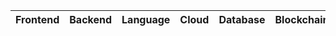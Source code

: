 |                                                                                                                                                                                                                                                                                                                                                                                           Frontend                                                                                                                                                                                                                                                                                                                                                                                           |                                                                                                                                                                                                                                                                                                                                                                                  Backend                                                                                                                                                                                                                                                                                                                                                                                   |                                                                                                                                                                                                                                                                                                                             Language                                                                                                                                                                                                                                                                                                                              |                                                                                                                                                                                                                                                                                                                                                                                            Cloud                                                                                                                                                                                                                                                                                                                                                                                             |                                                                                                                           Database                                                                                                                           |               Blockchain               |
| :------------------------------------------------------------------------------------------------------------------------------------------------------------------------------------------------------------------------------------------------------------------------------------------------------------------------------------------------------------------------------------------------------------------------------------------------------------------------------------------------------------------------------------------------------------------------------------------------------------------------------------------------------------------------------------------------------------------------------------------------------------------------------------------: | :------------------------------------------------------------------------------------------------------------------------------------------------------------------------------------------------------------------------------------------------------------------------------------------------------------------------------------------------------------------------------------------------------------------------------------------------------------------------------------------------------------------------------------------------------------------------------------------------------------------------------------------------------------------------------------------------------------------------------------------------------------------------: | :---------------------------------------------------------------------------------------------------------------------------------------------------------------------------------------------------------------------------------------------------------------------------------------------------------------------------------------------------------------------------------------------------------------------------------------------------------------------------------------------------------------------------------------------------------------------------------------------------------------------------------------------------------------: | :------------------------------------------------------------------------------------------------------------------------------------------------------------------------------------------------------------------------------------------------------------------------------------------------------------------------------------------------------------------------------------------------------------------------------------------------------------------------------------------------------------------------------------------------------------------------------------------------------------------------------------------------------------------------------------------------------------------------------------------------------------------------------------------: | :----------------------------------------------------------------------------------------------------------------------------------------------------------------------------------------------------------------------------------------------------------: | :------------------------------------: |
